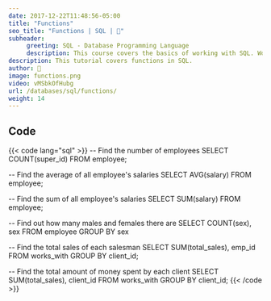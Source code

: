 ```yaml
---
date: 2017-12-22T11:48:56-05:00
title: "Functions"
seo_title: "Functions | SQL | 🦒"
subheader:
     greeting: SQL - Database Programming Language
     description: This course covers the basics of working with SQL. Work your way through the videos/articles and I'll teach you everything you need to know to interact with database management systems and create powerful relational databases!
description: This tutorial covers functions in SQL.
author: 🦒
image: functions.png
video: vMSbkOfHubg
url: /databases/sql/functions/
weight: 14
---
```


## Code

{{< code lang="sql" >}}
-- Find the number of employees
SELECT COUNT(super_id)
FROM employee;

-- Find the average of all employee's salaries
SELECT AVG(salary)
FROM employee;

-- Find the sum of all employee's salaries
SELECT SUM(salary)
FROM employee;

-- Find out how many males and females there are
SELECT COUNT(sex), sex
FROM employee
GROUP BY sex

-- Find the total sales of each salesman
SELECT SUM(total_sales), emp_id
FROM works_with
GROUP BY client_id;

-- Find the total amount of money spent by each client
SELECT SUM(total_sales), client_id
FROM works_with
GROUP BY client_id;
{{< /code >}}

